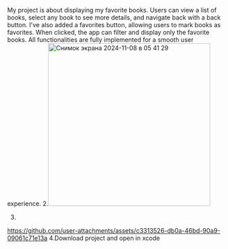 My project is about displaying my favorite books. Users can view a list of books, select any 
book to see more details, and navigate back with a back button. I've also added a favorites button,
allowing users to mark books as favorites. When clicked, the app can filter and display only the
favorite books. All functionalities are fully implemented for a smooth user experience.
2.<img width="373" alt="Снимок экрана 2024-11-08 в 05 41 29" src="https://github.com/user-attachments/assets/7c2911ba-116b-4f4c-b9e4-71e680d7687f">

3.
https://github.com/user-attachments/assets/c3313526-db0a-46bd-90a9-09061c71e13a
4.Download project and open in xcode

  
